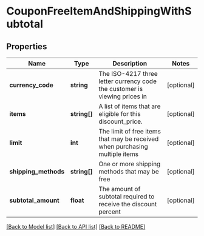 # CouponFreeItemAndShippingWithSubtotal

## Properties
Name | Type | Description | Notes
------------ | ------------- | ------------- | -------------
**currency_code** | **string** | The ISO-4217 three letter currency code the customer is viewing prices in | [optional] 
**items** | **string[]** | A list of items that are eligible for this discount_price. | [optional] 
**limit** | **int** | The limit of free items that may be received when purchasing multiple items | [optional] 
**shipping_methods** | **string[]** | One or more shipping methods that may be free | [optional] 
**subtotal_amount** | **float** | The amount of subtotal required to receive the discount percent | [optional] 

[[Back to Model list]](../README.md#documentation-for-models) [[Back to API list]](../README.md#documentation-for-api-endpoints) [[Back to README]](../README.md)


